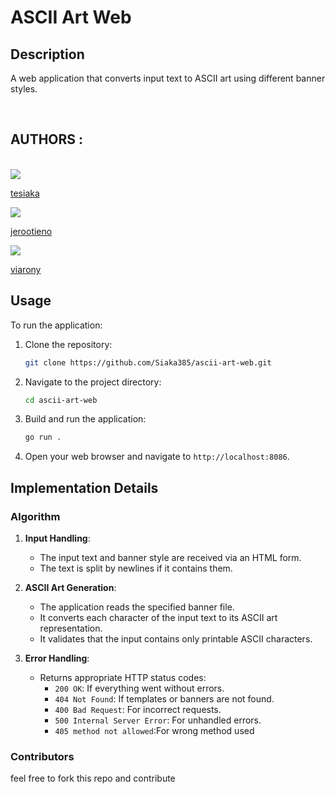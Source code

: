 # ASCII Art Web

## Description

A web application that converts input text to ASCII art using different banner styles.

</br>
  <section class="authors">
                <h1> AUTHORS :</h1> </br>
                <div class="contributor">
                    <img src="https://learn.zone01kisumu.ke/git/avatars/fb9713e670165fd5fc7536ccc10a6c8d?size=870">
                    <p><a href="https://learn.zone01kisumu.ke/git/tesiaka">tesiaka</a></p>
                </div>
                <div class="contributor">
                    <img src="https://learn.zone01kisumu.ke/git/avatars/27e7d22c36267615242d9bc4a275d831?size=870">
                    <p><a href="https://learn.zone01kisumu.ke/git/jerootieno">jerootieno</a></p>
                </div>
                <div class="contributor">
                    <img src="https://learn.zone01kisumu.ke/git/avatars/cf0006d1b23256772956a4629c7a25a1?size=870">
                    <p><a href="https://learn.zone01kisumu.ke/git/viarony">viarony</a></p>
                </div>
            </section>

## Usage

To run the application:

1. Clone the repository:
    ```sh
    git clone https://github.com/Siaka385/ascii-art-web.git
    ```
2. Navigate to the project directory:
    ```sh
    cd ascii-art-web
    ```
3. Build and run the application:
    ```sh
    go run .
    ```
4. Open your web browser and navigate to `http://localhost:8086`.

## Implementation Details

### Algorithm

1. **Input Handling**:
    - The input text and banner style are received via an HTML form.
    - The text is split by newlines if it contains them.

2. **ASCII Art Generation**:
    - The application reads the specified banner file.
    - It converts each character of the input text to its ASCII art representation.
    - It validates that the input contains only printable ASCII characters.

3. **Error Handling**:
    - Returns appropriate HTTP status codes:
        - `200 OK`: If everything went without errors.
        - `404 Not Found`: If templates or banners are not found.
        - `400 Bad Request`: For incorrect requests.
        - `500 Internal Server Error`: For unhandled errors.
        - `405 method not allowed`:For wrong method used

### Contributors
feel free to fork this repo and contribute